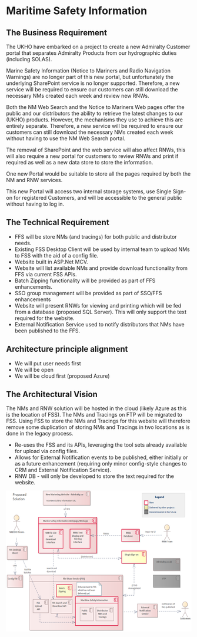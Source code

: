 # Maritime Safety Information

## The Business Requirement

The UKHO have embarked on a project to create a new Admiralty Customer portal that separates Admiralty Products from our hydrographic duties (including SOLAS).

Marine Safety Information (Notice to Mariners and Radio Navigation Warnings) are no longer part of this new portal, but unfortunately the underlying SharePoint service is no longer supported. Therefore, a new service will be required to ensure our customers can still download the necessary NMs created each week and review new RNWs.

Both the NM Web Search and the Notice to Mariners Web pages offer the public and our distributors the ability to retrieve the latest changes to our (UKHO) products. However, the mechanisms they use to achieve this are entirely separate. Therefore, a new service will be required to ensure our customers can still download the necessary NMs created each week without having to use the NM Web Search portal.

The removal of SharePoint and the web service will also affect RNWs, this will also require a new portal for customers to review RNWs and print if required as well as a new data store to store the information.

One new Portal would be suitable to store all the pages required by both the NM and RNW services.

This new Portal will access two internal storage systems, use Single Sign-on for registered Customers, and will be accessible to the general public without having to log in.

## The Technical Requirement

* FFS will be store NMs (and tracings) for both public and distributor needs.
* Existing FSS Desktop Client will be used by internal team to upload NMs to FSS with the aid of a config file.
* Website built in ASP.Net MCV.
* Website will list available NMs and provide download functionality from FFS via current FSS APIs.
* Batch Zipping functionality will be provided as part of FFS enhancements.
* SSO group management will be provided as part of SSO/FFS enhancements
* Website will present RNWs for viewing and printing which will be fed from a database (proposed SQL Server).  This will only support the text required for the website.
* External Notification Service used to notify distributors that NMs have been published to the FFS.

## Architecture principle alignment

* We will put user needs first
* We will be open
* We will be cloud first (proposed Azure)

## The Architectural Vision

The NMs and RNW solution will be hosted in the cloud (likely Azure as this is the location of FSS). The NMs and Tracings on FTP will be migrated to FSS. Using FSS to store the NMs and Tracings for this website will therefore remove some duplication of storing NMs and Tracings in two locations as is done in the legacy process.

* Re-uses the FSS and its APIs, leveraging the tool sets already available for upload via config files.
* Allows for External Notification events to be published, either initially or as a future enhancement (requiring only minor config-style changes to CRM and External Notification Service).
* RNW DB - will only be developed to store the text required for the website.

![Proposed Solution Architecture](Documentation/NMandRNWWebsiteSolutionDesign.png)
